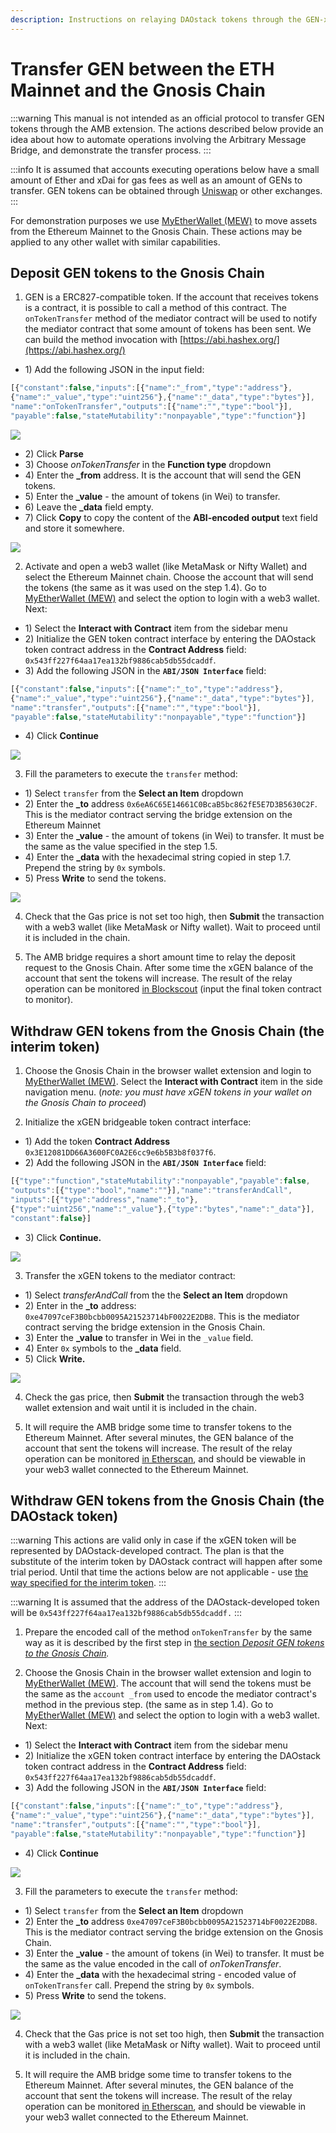 ```yaml
---
description: Instructions on relaying DAOstack tokens through the GEN-xGEN bridge extension
---
```


# Transfer GEN between the ETH Mainnet and the Gnosis Chain

:::warning
This manual is not intended as an official protocol to transfer GEN tokens through the AMB extension. The actions described below provide an idea about how to automate operations involving the Arbitrary Message Bridge, and demonstrate the transfer process.
:::

:::info
It is assumed that accounts executing operations below have a small amount of Ether and xDai for gas fees as well as an amount of GENs to transfer. GEN tokens can be obtained through [Uniswap](https://uniswap.exchange/) or other exchanges.
:::

For demonstration purposes we use [MyEtherWallet \(MEW\)](https://www.myetherwallet.com/access-my-wallet)  to move assets from the Ethereum Mainnet to the Gnosis Chain. These actions may be applied to any other wallet with similar capabilities.

## Deposit GEN tokens to the Gnosis Chain

1. GEN is a ERC827-compatible token. If the account that receives tokens is a contract, it is possible to call a method of this contract. The `onTokenTransfer` method of the mediator contract will be used to notify the mediator contract that some amount of tokens has been sent. We can build the method invocation with [https://abi.hashex.org/](https://abi.hashex.org/) 

* 1\) Add the following JSON in the input field:

```javascript
[{"constant":false,"inputs":[{"name":"_from","type":"address"},
{"name":"_value","type":"uint256"},{"name":"_data","type":"bytes"}],
"name":"onTokenTransfer","outputs":[{"name":"","type":"bool"}],
"payable":false,"stateMutability":"nonpayable","type":"function"}]
```

![](/img/specs/bridges/image-2.png)

* 2\) Click **Parse**
* 3\) Choose _onTokenTransfer_ in the **Function type** dropdown
* 4\) Enter the **\_from** address. It is the account that will send the GEN tokens.
* 5\) Enter the **\_value** - the amount of tokens \(in Wei\) to transfer.
* 6\) Leave the **\_data** field empty.
* 7\) Click **Copy** to copy the content of the **ABI-encoded output** text field and store it somewhere.

![](/img/specs/bridges/image-12.png)

2. Activate and open a web3 wallet \(like MetaMask or Nifty Wallet\) and select the Ethereum Mainnet chain. Choose the account that will send the tokens \(the same as it was used on the step 1.4\). Go to [MyEtherWallet \(MEW\)](https://www.myetherwallet.com/access-my-wallet) and select the option to login with a web3 wallet. Next:

* 1\) Select the **Interact with Contract** item from the sidebar menu
* 2\) Initialize the GEN token contract interface by entering the DAOstack token contract address in the **Contract Address** field: `0x543ff227f64aa17ea132bf9886cab5db55dcaddf`.
* 3\) Add the following JSON in the **`ABI/JSON Interface`** field:

```javascript
[{"constant":false,"inputs":[{"name":"_to","type":"address"},
{"name":"_value","type":"uint256"},{"name":"_data","type":"bytes"}],
"name":"transfer","outputs":[{"name":"","type":"bool"}],
"payable":false,"stateMutability":"nonpayable","type":"function"}]
```

* 4\) Click **Continue**

![](/img/specs/bridges/image-25.png)

3. Fill the parameters to execute the `transfer` method:

* 1\) Select `transfer` from the **Select an Item** dropdown
* 2\) Enter the **\_to** address `0x6eA6C65E14661C0BcaB5bc862fE5E7D3B5630C2F`. This is the mediator contract serving the bridge extension on the Ethereum Mainnet
* 3\) Enter the **\_value** - the amount of tokens \(in Wei\) to transfer. It must be the same as the value specified in the step 1.5.
* 4\) Enter the **\_data** with the hexadecimal string copied in step 1.7. Prepend the string by `0x` symbols.
* 5\) Press **Write** to send the tokens.

![](/img/specs/bridges/image-30.png)

4. Check that the Gas price is not set too high, then **Submit** the transaction with a web3 wallet \(like MetaMask or Nifty wallet\). Wait to proceed until it is included in the chain.

5. The AMB bridge requires a short amount time to relay the deposit request to the Gnosis Chain. After some time the xGEN balance of the account that sent the tokens will increase. The result of the relay operation can be monitored [in Blockscout](https://blockscout.com/xdai/mainnet/tokens/0x3e12081dd66a3600fc0a2e6cc9e6b5b3b8f037f6/token_transfers) \(input the final token contract to monitor\). 

## Withdraw GEN tokens from the Gnosis Chain \(the interim token\)

1. Choose the Gnosis Chain in the browser wallet extension and login to [MyEtherWallet \(MEW\)](https://www.myetherwallet.com/access-my-wallet). Select the **Interact with Contract** item in the side navigation menu. \(_note: you must have xGEN tokens in your wallet on the Gnosis Chain to proceed_\)

2. Initialize the xGEN bridgeable token contract interface:

* 1\) Add the token **Contract Address** `0x3E12081DD66A3600FC0A2E6cc9e6b5B3b8f037f6`.
* 2\) Add the following JSON in the **`ABI/JSON Interface`** field:

```javascript
[{"type":"function","stateMutability":"nonpayable","payable":false,
"outputs":[{"type":"bool","name":""}],"name":"transferAndCall",
"inputs":[{"type":"address","name":"_to"},
{"type":"uint256","name":"_value"},{"type":"bytes","name":"_data"}],
"constant":false}]
```

* 3\) Click **Continue.**

![](/img/specs/bridges/image-31.png)



3. Transfer the xGEN tokens to the mediator contract:

* 1\) Select _transferAndCall_ from the the **Select an Item** dropdown
* 2\) Enter in the **\_to** address: `0xe47097ceF3B0bcbb0095A21523714bF0022E2DB8`. This is the  mediator contract serving the bridge extension in the Gnosis Chain.
* 3\) Enter the **\_value** to transfer in Wei in the `_value` field.
* 4\) Enter `0x` symbols to the **\_data** field.
* 5\) Click **Write.**

![](/img/specs/bridges/image-20.png)

4. Check the gas price, then **Submit** the transaction through the web3 wallet extension and wait until it is included in the chain.

5. It will require the AMB bridge some time to transfer tokens to the Ethereum Mainnet. After several minutes, the GEN balance of the account that sent the tokens will increase. The result of the relay operation can be monitored [in Etherscan](https://etherscan.io/token/0x543ff227f64aa17ea132bf9886cab5db55dcaddf?a=0x6eA6C65E14661C0BcaB5bc862fE5E7D3B5630C2F), and should be viewable in your web3 wallet connected to the Ethereum Mainnet.

## Withdraw GEN tokens from the Gnosis Chain \(the DAOstack token\)

:::warning
This actions are valid only in case if the xGEN token will be represented by DAOstack-developed contract. The plan is that the substitute of the interim token by DAOstack contract will happen after some trial period. Until that time the actions below are not applicable - use [the way specified for the interim token](/specs/bridges/eth-gc/extensions/gen-xgen/transfer#withdraw-gen-tokens-from-the-xdai-chain-the-interim-token).
:::

:::warning
It is assumed that the address of the DAOstack-developed token will be `0x543ff227f64aa17ea132bf9886cab5db55dcaddf.`
:::

1. Prepare the encoded call of the method `onTokenTransfer` by the same way as it is described by the first step in [the section _Deposit GEN tokens to the Gnosis Chain_](/specs/bridges/eth-gc/extensions/gen-xgen/transfer#deposit-gen-tokens-to-the-xdai-chain)_._

2. Choose the Gnosis Chain in the browser wallet extension and login to [MyEtherWallet \(MEW\)](https://www.myetherwallet.com/access-my-wallet). The account that will send the tokens must be the same as the `account _from` used to encode the mediator contract's method in the previous step. \(the same as in step 1.4\). Go to [MyEtherWallet \(MEW\)](https://www.myetherwallet.com/access-my-wallet) and select the option to login with a web3 wallet. Next:

* 1\) Select the **Interact with Contract** item from the sidebar menu
* 2\) Initialize the xGEN token contract interface by entering the DAOstack token contract address in the **Contract Address** field: `0x543ff227f64aa17ea132bf9886cab5db55dcaddf`.
* 3\) Add the following JSON in the **`ABI/JSON Interface`** field:

```javascript
[{"constant":false,"inputs":[{"name":"_to","type":"address"},
{"name":"_value","type":"uint256"},{"name":"_data","type":"bytes"}],
"name":"transfer","outputs":[{"name":"","type":"bool"}],
"payable":false,"stateMutability":"nonpayable","type":"function"}]
```

* 4\) Click **Continue**

![](/img/specs/bridges/image-34.png)

3. Fill the parameters to execute the `transfer` method:

* 1\) Select `transfer` from the **Select an Item** dropdown
* 2\) Enter the **\_to** address `0xe47097ceF3B0bcbb0095A21523714bF0022E2DB8`. This is the mediator contract serving the bridge extension on the Gnosis Chain.
* 3\) Enter the **\_value** - the amount of tokens \(in Wei\) to transfer. It must be the same as the value encoded in the call of _onTokenTransfer_.
* 4\) Enter the **\_data** with the hexadecimal string - encoded value of `onTokenTransfer` call. Prepend the string by `0x` symbols.
* 5\) Press **Write** to send the tokens.

![](/img/specs/bridges/contract-interact-xdai.png)

4. Check that the Gas price is not set too high, then **Submit** the transaction with a web3 wallet \(like MetaMask or Nifty wallet\). Wait to proceed until it is included in the chain.

5.  It will require the AMB bridge some time to transfer tokens to the Ethereum Mainnet. After several minutes, the GEN balance of the account that sent the tokens will increase. The result of the relay operation can be monitored [in Etherscan](https://etherscan.io/token/0x543ff227f64aa17ea132bf9886cab5db55dcaddf?a=0x6eA6C65E14661C0BcaB5bc862fE5E7D3B5630C2F), and should be viewable in your web3 wallet connected to the Ethereum Mainnet.



